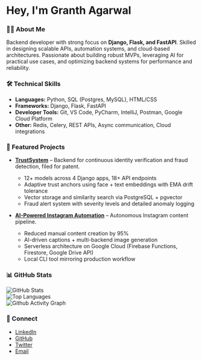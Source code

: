 # Hey, I'm Granth Agarwal  

### 👨‍💻 About Me  
Backend developer with strong focus on **Django, Flask, and FastAPI**. Skilled in designing scalable APIs, automation systems, and cloud-based architectures. Passionate about building robust MVPs, leveraging AI for practical use cases, and optimizing backend systems for performance and reliability.

### 🛠 Technical Skills  
- **Languages:** Python, SQL (Postgres, MySQL), HTML/CSS  
- **Frameworks:** Django, Flask, FastAPI  
- **Developer Tools:** Git, VS Code, PyCharm, IntelliJ, Postman, Google Cloud Platform  
- **Other:** Redis, Celery, REST APIs, Async communication, Cloud integrations  

### 📌 Featured Projects  
- **[TrustSystem](https://github.com/hey-granth/trustsystem)** – Backend for continuous identity verification and fraud detection, filed for patent.
  - 12+ models across 4 Django apps, 18+ API endpoints  
  - Adaptive trust anchors using face + text embeddings with EMA drift tolerance  
  - Vector storage and similarity search via PostgreSQL + pgvector  
  - Fraud alert system with severity levels and detailed anomaly logging

- **[AI-Powered Instagram Automation](https://github.com/hey-granth/instasmith)** – Autonomous Instagram content pipeline.  
  - Reduced manual content creation by 95%  
  - AI-driven captions + multi-backend image generation  
  - Serverless architecture on Google Cloud (Firebase Functions, Firestore, Google Drive API)  
  - Local CLI tool mirroring production workflow

### 📊 GitHub Stats  
![GitHub Stats](https://github-readme-stats.vercel.app/api?username=hey-granth&show_icons=true&theme=radical)  
![Top Languages](https://github-readme-stats.vercel.app/api/top-langs/?username=hey-granth&layout=compact&theme=radical)  
![Github Activity Graph](https://github-readme-activity-graph.vercel.app/graph?username=hey-granth&theme=react-dark)

### 🔗 Connect  
- [LinkedIn](https://linkedin.com/in/granth-agarwal)  
- [GitHub](https://github.com/hey-granth)
- [Twitter](https://x.com/heygranth)
- [Email](mailto:granthcodes@gmail.com)  
